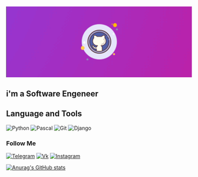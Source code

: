 ![Header](https://github.com/Orsofey/orsofey/blob/main/assets/Screenshot_166.png)

## i'm a Software Engeneer

## Language and Tools

![Python](https://img.shields.io/badge/-Python-090909?style=for-the-badge&logo=Python&logoColor=47C5FB)
![Pascal](https://img.shields.io/badge/-Pascal-090909?style=for-the-badge&logo=Pascal&logoColor=47C5FB)
![Git](https://img.shields.io/badge/-git-090909?style=for-the-badge&logo=git&logoColor=F36208)
![Django](https://img.shields.io/badge/-Django-090909?style=for-the-badge&logo=Django&logoColor=21EA93)

### Follow Me

[![Telegram](https://img.shields.io/badge/%2326A5E4)]([https://vk.com/orsofey](https://t.me/orsofey))
[![Vk](https://img.shields.io/badge/-Vk-090909?style=for-the-badge&logo=Vk&logoColor=4ED7ED)](https://vk.com/orsofey)
[![Instagram](https://img.shields.io/badge/-Instagram-090909?style=for-the-badge&logo=instagram&logoColor=F6069F)](https://www.instagram.com/orsofey/)


[![Anurag's GitHub stats](https://github-readme-stats.vercel.app/api?username=orsofey&show_icons=true&theme=radical)](https://github.com/anuraghazra/github-readme-stats)
